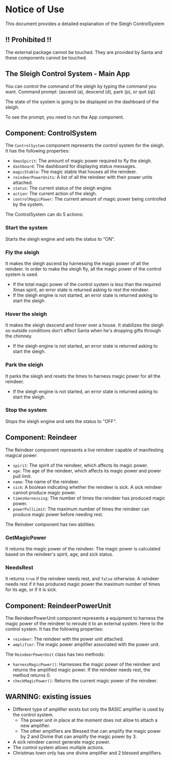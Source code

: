 # Notice of Use

This document provides a detailed explanation of the Sleigh ControlSystem

## !! Prohibited !!

The external package cannot be touched. 
They are provided by Santa and these components cannot be touched.

## The Sleigh Control System - Main App

You can control the command of the sleigh by typing the command you want.
Command prompt: (ascend (a), descend (d), park (p), or quit (q))

The state of the system is going to be displayed on the dashboard of the sleigh.

To see the prompt, you need to run the App component.

## Component: ControlSystem

The `ControlSystem` component represents the control system for the sleigh. It has the following properties:

- `XmasSpirit`: The amount of magic power required to fly the sleigh.
- `dashboard`: The dashboard for displaying status messages.
- `magicStable`: The magic stable that houses all the reindeer.
- `reindeerPowerUnits`: A list of all the reindeer with their power units attached.
- `status`: The current status of the sleigh engine.
- `action`: The current action of the sleigh.
- `controlMagicPower`: The current amount of magic power being controlled by the system.

The ControlSystem can do 5 actions:

### Start the system

Starts the sleigh engine and sets the status to "ON".

### Fly the sleigh

It makes the sleigh ascend by harnessing the magic power of all the reindeer. In order to make the sleigh fly, all the magic power of the control system is used.
- If the total magic power of the control system is less than the required Xmas spirit, an error state is returned asking to rest the reindeer.
- If the sleigh engine is not started, an error state is returned asking to start the sleigh.

### Hover the sleigh

It makes the sleigh descend and hover over a house. It stabilizes the sleigh so outside conditions don't affect Santa when he's dropping gifts through the chimney.
- If the sleigh engine is not started, an error state is returned asking to start the sleigh.

### Park the sleigh

It parks the sleigh and resets the times to harness magic power for all the reindeer.
- If the sleigh engine is not started, an error state is returned asking to start the sleigh.

### Stop the system

Stops the sleigh engine and sets the status to "OFF".



## Component: Reindeer

The Reindeer component represents a live reindeer capable of manifesting magical power:

- `spirit`: The spirit of the reindeer, which affects its magic power.
- `age`: The age of the reindeer, which affects its magic power and power pull limit.
- `name`: The name of the reindeer.
- `sick`: A boolean indicating whether the reindeer is sick. A sick reindeer cannot produce magic power.
- `timesHarnessing`: The number of times the reindeer has produced magic power.
- `powerPullLimit`: The maximum number of times the reindeer can produce magic power before needing rest.

The Reindeer component has two abilities:

### GetMagicPower

It returns the magic power of the reindeer. The magic power is calculated based on the reindeer's spirit, age, and sick status.

### NeedsRest

It returns `true` if the reindeer needs rest, and `false` otherwise. A reindeer needs rest if it has produced magic power the maximum number of times for its age, or if it is sick.



## Component: ReindeerPowerUnit

The ReindeerPowerUnit component represents a equipment to harness the magic power of the reindeer to reroute it to an external system. Here to the control system. It has the following properties:

- `reindeer`: The reindeer with the power unit attached.
- `amplifier`: The magic power amplifier associated with the power unit.

The `ReindeerPowerUnit` class has two methods:

- `harnessMagicPower()`: Harnesses the magic power of the reindeer and returns the amplified magic power. If the reindeer needs rest, the method returns 0.
- `checkMagicPower()`: Returns the current magic power of the reindeer.

## WARNING: existing issues

- Different type of amplifier exists but only the BASIC amplifier is used by the control system. 
  - The power unit in place at the moment does not allow to attach a new amplifier.
  - The other amplifiers are Blessed that can amplify the magic power by 2 and Divine that can amplify the magic power by 3.
- A sick reindeer cannot generate magic power.
- The control system allows multiple actions.
- Christmas town only has one divine amplifier and 2 blessed amplifiers.
